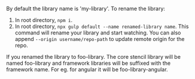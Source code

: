 By default the library name is 'my-library'. To rename the library:

1. In root directory, `npm i`.
2. In root directory, `npx gulp default --name renamed-library name`. This command will rename your library and start watching. You can also append `--origin username/repo-path` to update remote origin for the repo.

If you renamed the library to foo-library. The core stencil library will be named foo-library and framework libraries will be suffixed with the framework name. For eg. for angular it will be foo-library-angular.
